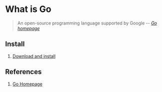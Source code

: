# What is Go

> An open-source programming language supported by Google
> -- *[Go homepage](https://go.dev/)*

## Install

1. [Download and install](https://go.dev/doc/install)

## References

1. [Go Homepage](https://go.dev/)
